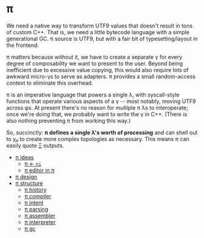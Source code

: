 # π
We need a native way to transform UTF9 values that doesn't result in tons of custom C++. That is, we need a little bytecode language with a simple generational GC. π source is UTF9, but with a fair bit of typesetting/layout in the frontend.

π matters because without it, we have to create a separate γ for every degree of composability we want to present to the user. Beyond being inefficient due to excessive value copying, this would also require lots of awkward micro-γs to serve as adapters. π provides a small random-access context to eliminate this overhead.

π is an imperative language that powers a single λ, with syscall-style functions that operate various aspects of a γ -- most notably, moving UTF9 across φs. At present there's no reason for multiple π λs to interoperate; once we're doing that, we probably want to write the γ in C++. (There is also nothing preventing π from working this way.)

So, succinctly: **π defines a single λ's worth of processing** and can shell out to [γ₀](gamma0.md) to create more complex topologies as necessary. This means π can easily quote [Ξ](Xi.md) outputs.

+ [π ideas](pi-ideas.md)
  + [π ← `ni`](pi-ni.md)
  + [π editor in π](pi-editor.md)
+ [π design](pi-design.md)
+ [π structure](pi-structure.md)
  + [π history](pi-history.md)
  + [π compiler](pi-compiler.md)
  + [π intent](pi-intent.md)
  + [π parsing](pi-parsing.md)
  + [π assembler](pi-asm.md)
  + [π interpreter](pi-interpreter.md)
  + [π gc](pi-gc.md)
